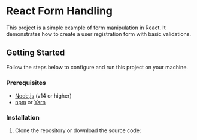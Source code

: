 # React Form Handling

This project is a simple example of form manipulation in React. It demonstrates how to create a user registration form with basic validations.

## Getting Started

Follow the steps below to configure and run this project on your machine.

### Prerequisites

- [Node.js](https://nodejs.org/) (v14 or higher)
- [npm](https://www.npmjs.com/) or [Yarn](https://yarnpkg.com/)

### Installation

1. Clone the repository or download the source code:
